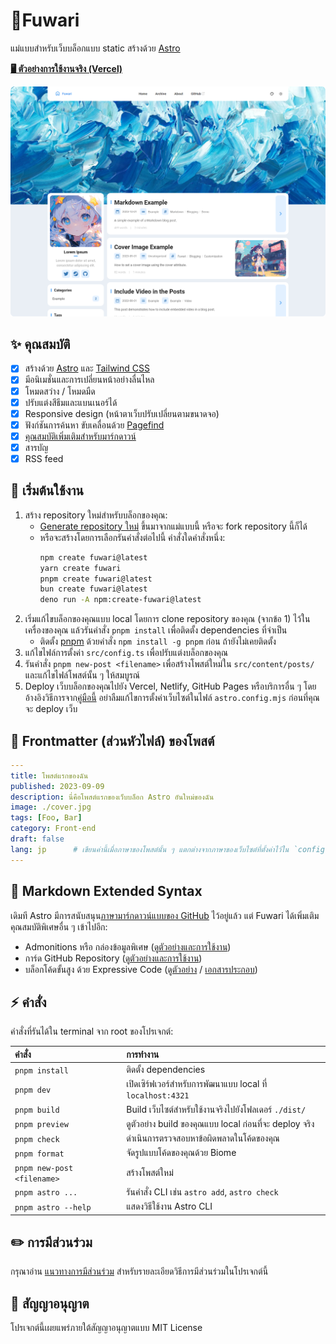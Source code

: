 # 🍥Fuwari

แม่แบบสำหรับเว็บบล็อกแบบ static สร้างด้วย [Astro](https://astro.build)

[**🖥️ ตัวอย่างการใช้งานจริง (Vercel)**](https://fuwari.vercel.app)

![ภาพตัวอย่าง](https://raw.githubusercontent.com/saicaca/resource/main/fuwari/home.png)

## ✨ คุณสมบัติ

- [x] สร้างด้วย [Astro](https://astro.build) และ [Tailwind CSS](https://tailwindcss.com)
- [x] มีอนิเมชั่นและการเปลี่ยนหน้าอย่างลื่นไหล
- [x] โหมดสว่าง / โหมดมืด
- [x] ปรับแต่งสีธีมและแบนเนอร์ได้
- [x] Responsive design (หน้าตาเว็บปรับเปลี่ยนตามขนาดจอ)
- [x] ฟังก์ชันการค้นหา ขับเคลื่อนด้วย [Pagefind](https://pagefind.app/)
- [x] [คุณสมบัติเพิ่มเติมสำหรับมาร์กดาวน์](https://github.com/saicaca/fuwari/blob/main/docs/README.th.md#-markdown-extended-syntax)
- [x] สารบัญ
- [x] RSS feed

## 🚀 เริ่มต้นใช้งาน

1. สร้าง repository ใหม่สำหรับบล็อกของคุณ:
    - [Generate repository ใหม่](https://github.com/saicaca/fuwari/generate) ขึ้นมาจากแม่แบบนี้ หรือจะ fork repository นี้ก็ได้
    - หรือจะสร้างโดยการเลือกรันคำสั่งต่อไปนี้ คำสั่งใดคำสั่งหนึ่ง:
       ```sh
       npm create fuwari@latest
       yarn create fuwari
       pnpm create fuwari@latest
       bun create fuwari@latest
       deno run -A npm:create-fuwari@latest
       ```
2. เริ่มแก้ไขบล็อกของคุณแบบ local โดยการ clone repository ของคุณ (จากข้อ 1) ไว้ในเครื่องของคุณ แล้วรันคำสั่ง `pnpm install` เพื่อติดตั้ง dependencies ที่จำเป็น
    - ติดตั้ง [pnpm](https://pnpm.io) ด้วยคำสั่ง `npm install -g pnpm` ก่อน ถ้ายังไม่เคยติดตั้ง
3. แก้ไขไฟล์การตั้งค่า `src/config.ts` เพื่อปรับแต่งบล็อกของคุณ
4. รันคำสั่ง `pnpm new-post <filename>` เพื่อสร้างโพสต์ใหม่ใน `src/content/posts/` และแก้ไขไฟล์โพสต์นั้น ๆ ให้สมบูรณ์
5. Deploy เว็บบล็อกของคุณไปยัง Vercel, Netlify, GitHub Pages หรือบริการอื่น ๆ โดยอ้างอิงวิธีการจาก[คู่มือนี้](https://docs.astro.build/en/guides/deploy/) อย่าลืมแก้ไขการตั้งค่าเว็บไซต์ในไฟล์ `astro.config.mjs` ก่อนที่คุณจะ deploy เว็บ

## 📝 Frontmatter (ส่วนหัวไฟล์) ของโพสต์

```yaml
---
title: โพสต์แรกของฉัน
published: 2023-09-09
description: นี่คือโพสต์แรกของเว็บบล็อก Astro อันใหม่ของฉัน
image: ./cover.jpg
tags: [Foo, Bar]
category: Front-end
draft: false
lang: jp      # เขียนค่านี้เมื่อภาษาของโพสต์นั้น ๆ แตกต่างจากภาษาของเว็บไซต์ที่ตั้งค่าไว้ใน `config.ts` เท่านั้น
---
```

## 🧩 Markdown Extended Syntax

เดิมที Astro มีการสนับสนุน[ภาษามาร์กดาวน์แบบของ GitHub](https://github.github.com/gfm/) ไว้อยู่แล้ว แต่ Fuwari ได้เพิ่มเติมคุณสมบัติพิเศษอื่น ๆ เข้าไปอีก:

- Admonitions หรือ กล่องข้อมูลพิเศษ ([ดูตัวอย่างและการใช้งาน](https://fuwari.vercel.app/posts/markdown-extended/#admonitions))
- การ์ด GitHub Repository ([ดูตัวอย่างและการใช้งาน](https://fuwari.vercel.app/posts/markdown-extended/#github-repository-cards))
- บล็อกโค้ดขั้นสูง ด้วย Expressive Code ([ดูตัวอย่าง](https://fuwari.vercel.app/posts/expressive-code/) / [เอกสารประกอบ](https://expressive-code.com/))

## ⚡ คำสั่ง

คำสั่งที่รันได้ใน terminal จาก root ของโปรเจกต์:

| คำสั่ง                       | การทำงาน                                               |
|:---------------------------|:-------------------------------------------------------|
| `pnpm install`             | ติดตั้ง dependencies                                      |
| `pnpm dev`                 | เปิดเซิร์ฟเวอร์สำหรับการพัฒนาแบบ local ที่ `localhost:4321`    |
| `pnpm build`               | Build เว็บไซต์สำหรับใช้งานจริงไปยังโฟลเดอร์ `./dist/`         |
| `pnpm preview`             | ดูตัวอย่าง build ของคุณแบบ local ก่อนที่จะ deploy จริง         |
| `pnpm check`               | ดำเนินการตรวจสอบหาข้อผิดพลาดในโค้ดของคุณ                    |
| `pnpm format`              | จัดรูปแบบโค้ดของคุณด้วย Biome                               |
| `pnpm new-post <filename>` | สร้างโพสต์ใหม่                                            |
| `pnpm astro ...`           | รันคำสั่ง CLI เช่น `astro add`, `astro check`              |
| `pnpm astro --help`        | แสดงวิธีใช้งาน Astro CLI                                  |

## ✏️ การมีส่วนร่วม

กรุณาอ่าน [แนวทางการมีส่วนร่วม](https://github.com/saicaca/fuwari/blob/main/CONTRIBUTING.md) สำหรับรายละเอียดวิธีการมีส่วนร่วมในโปรเจกต์นี้

## 📄 สัญญาอนุญาต

โปรเจกต์นี้เผยแพร่ภายใต้สัญญาอนุญาตแบบ MIT License
